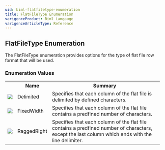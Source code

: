```yaml
---
uid: biml-flatfiletype-enumeration
title: FlatFileType Enumeration
varigenceProduct: Biml Langauge
varigenceArticleType: Reference
---
```


## FlatFileType Enumeration<div class="LanguageSummary"><div class ="SummaryItem">The FlatFileType enumeration provides options for the type of flat file row format that will be used.</div></div><div class="EnumValueGroup">### Enumeration Values<table id="EnumValue" class="MemberList"><tbody><tr><th class="MemberTypeIconColumnHeader">&nbsp;</th><th class="MemberNameColumnHeader">Name</th><th class="MemberSummaryColumnHeader">Summary</th></tr><tr class="cd0"><td align="center" class="MemberTypeIcon"><img src="enumValue.png"></img></td><td class="MemberName">Delimited</td><td class="MemberSummary"><div class ="SummaryItem">Specifies that each column of the flat file is delimited by defined characters.</div></td></tr><tr class="cd1"><td align="center" class="MemberTypeIcon"><img src="enumValue.png"></img></td><td class="MemberName">FixedWidth</td><td class="MemberSummary"><div class ="SummaryItem">Specifies that each column of the flat file contains a predfined number of characters.</div></td></tr><tr class="cd0"><td align="center" class="MemberTypeIcon"><img src="enumValue.png"></img></td><td class="MemberName">RaggedRight</td><td class="MemberSummary"><div class ="SummaryItem">Specifies that each column of the flat file contains a predfined number of characters, except the last column which ends with the line delimiter.</div></td></tr></tbody></table></div>